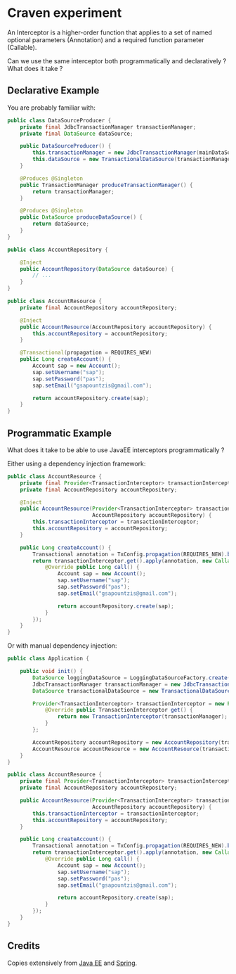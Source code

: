 
# Craven experiment

An Interceptor is a higher-order function that applies to a set of named optional parameters (Annotation) and
a required function parameter (Callable).

Can we use the same interceptor both programmatically and declaratively ? What does it take ?

## Declarative Example

You are probably familiar with:

```java
public class DataSourceProducer {
    private final JdbcTransactionManager transactionManager;
    private final DataSource dataSource;

    public DataSourceProducer() {
        this.transactionManager = new JdbcTransactionManager(mainDataSource);;
        this.dataSource = new TransactionalDataSource(transactionManager);
    }

    @Produces @Singleton
    public TransactionManager produceTransactionManager() {
        return transactionManager;
    }

    @Produces @Singleton
    public DataSource produceDataSource() {
        return dataSource;
    }
}
```

```java
public class AccountRepository {

    @Inject
    public AccountRepository(DataSource dataSource) {
        // ...
    }
}
```

```java
public class AccountResource {
    private final AccountRepository accountRepository;

    @Inject
    public AccountResource(AccountRepository accountRepository) {
        this.accountRepository = accountRepository;
    }

    @Transactional(propagation = REQUIRES_NEW)
    public Long createAccount() {
        Account sap = new Account();
        sap.setUsername("sap");
        sap.setPassword("pas");
        sap.setEmail("gsapountzis@gmail.com");

        return accountRepository.create(sap);
    }
}
```

## Programmatic Example

What does it take to be able to use JavaEE interceptors programmatically ?

Either using a dependency injection framework:

```java
public class AccountResource {
    private final Provider<TransactionInterceptor> transactionInterceptor;
    private final AccountRepository accountRepository;

    @Inject
    public AccountResource(Provider<TransactionInterceptor> transactionInterceptor,
                           AccountRepository accountRepository) {
        this.transactionInterceptor = transactionInterceptor;
        this.accountRepository = accountRepository;
    }

    public Long createAccount() {
        Transactional annotation = TxConfig.propagation(REQUIRES_NEW).build();
        return transactionInterceptor.get().apply(annotation, new Callable<Long>() {
            @Override public Long call() {
                Account sap = new Account();
                sap.setUsername("sap");
                sap.setPassword("pas");
                sap.setEmail("gsapountzis@gmail.com");

                return accountRepository.create(sap);
            }
        });
    }
}
```

Or with manual dependency injection:

```java
public class Application {

    public void init() {
        DataSource loggingDataSource = LoggingDataSourceFactory.create(dataSource);
        JdbcTransactionManager transactionManager = new JdbcTransactionManager(loggingDataSource);
        DataSource transactionalDataSource = new TransactionalDataSource(transactionManager);

        Provider<TransactionInterceptor> transactionInterceptor = new Provider<TransactionInterceptor> {
            @Override public TransactionInterceptor get() {
                return new TransactionInterceptor(transactionManager);
            }
        };

        AccountRepository accountRepository = new AccountRepository(transactionalDataSource);
        AccountResource accountResource = new AccountResource(transactionInterceptor, accountRepository);
    }
}
```

```java
public class AccountResource {
    private final Provider<TransactionInterceptor> transactionInterceptor;
    private final AccountRepository accountRepository;

    public AccountResource(Provider<TransactionInterceptor> transactionInterceptor,
                           AccountRepository accountRepository) {
        this.transactionInterceptor = transactionInterceptor;
        this.accountRepository = accountRepository;
    }

    public Long createAccount() {
        Transactional annotation = TxConfig.propagation(REQUIRES_NEW).build();
        return transactionInterceptor.get().apply(annotation, new Callable<Long>() {
            @Override public Long call() {
                Account sap = new Account();
                sap.setUsername("sap");
                sap.setPassword("pas");
                sap.setEmail("gsapountzis@gmail.com");

                return accountRepository.create(sap);
            }
        });
    }
}
```

## Credits

Copies extensively from [Java EE](http://docs.oracle.com/javaee/) and [Spring](http://www.springsource.org/).

